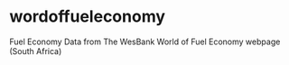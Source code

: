 # wordoffueleconomy
Fuel Economy Data from The WesBank World of Fuel Economy webpage (South Africa)
